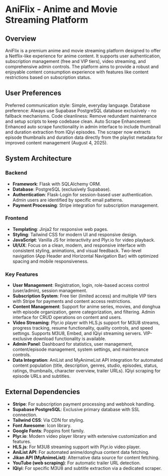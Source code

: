 # AniFlix - Anime and Movie Streaming Platform

## Overview
AniFlix is a premium anime and movie streaming platform designed to offer a Netflix-like experience for anime content. It supports user authentication, subscription management (free and VIP tiers), video streaming, and comprehensive admin controls. The platform aims to provide a robust and enjoyable content consumption experience with features like content restrictions based on subscription status.

## User Preferences
Preferred communication style: Simple, everyday language.
Database preference: Always use Supabase PostgreSQL database exclusively - no fallback mechanisms.
Code cleanliness: Remove redundant maintenance and setup scripts to keep codebase clean.
Auto Scrape Enhancement: Enhanced auto scrape functionality in admin interface to include thumbnail and duration extraction from IQiyi episodes. The scraper now extracts episode thumbnails and duration data directly from the playlist metadata for improved content management (August 4, 2025).

## System Architecture

### Backend
- **Framework**: Flask with SQLAlchemy ORM.
- **Database**: PostgreSQL (exclusively Supabase).
- **Authentication**: Flask-Login for session-based user authentication. Admin users are identified by specific email patterns.
- **Payment Processing**: Stripe integration for subscription management.

### Frontend
- **Templating**: Jinja2 for responsive web pages.
- **Styling**: Tailwind CSS for modern UI and responsive design.
- **JavaScript**: Vanilla JS for interactivity and Plyr.io for video playback.
- **UI/UX**: Focus on a clean, modern, and responsive interface with consistent styling, animations, and visual feedback. Two-level navigation (App Header and Horizontal Navigation Bar) with optimized spacing and mobile responsiveness.

### Key Features
- **User Management**: Registration, login, role-based access control (user/admin), session management.
- **Subscription System**: Free tier (limited access) and multiple VIP tiers with Stripe for payments and content access restrictions.
- **Content Management**: Support for anime series, movies, and donghua with episode organization, genre categorization, and filtering. Admin interface for CRUD operations on content and users.
- **Video Streaming**: Plyr.io player with HLS.js support for M3U8 streams, progress tracking, resume functionality, quality controls, and speed settings. Supports M3U8, Embed, and IQiyi streaming servers. VIP-exclusive download functionality is available.
- **Admin Panel**: Dashboard for statistics, user management, content/episode management, system settings, and maintenance controls.
- **Data Integration**: AniList and MyAnimeList API integration for automated content population (title, description, genres, studio, episodes, status, ratings, thumbnails, character overview, trailer URLs). IQiyi scraping for episode URLs and subtitles.

## External Dependencies

- **Stripe**: For subscription payment processing and webhook handling.
- **Supabase PostgreSQL**: Exclusive primary database with SSL connection.
- **Tailwind CSS**: Via CDN for styling.
- **Font Awesome**: Icon library.
- **Google Fonts**: Poppins font family.
- **Plyr.io**: Modern video player library with extensive customization and features.
- **HLS.js**: For M3U8 streaming support with Plyr.io video player.
- **AniList API**: For automated anime/donghua content data fetching.
- **Jikan API (MyAnimeList)**: Alternative data source for content fetching.
- **YouTube (web scraping)**: For automatic trailer URL detection.
- **IQiyi**: For specific M3U8 and subtitle extraction via a dedicated scraper.